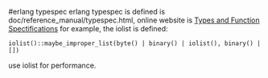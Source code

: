 #erlang typespec
erlang typespec is defined is doc/reference_manual/typespec.html, online website is
[Types and Function Spectifications](http://erlang.org/doc/reference_manual/typespec.html)
for example, the iolist is defined:

```
iolist()::maybe_improper_list(byte() | binary() | iolist(), binary() | [])
```
use iolist for performance.

